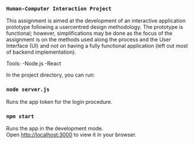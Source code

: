 ### `Human-Computer Interaction Project`

This assignment is aimed at the development of an interactive application prototype following a usercentred design methodology.
The prototype is functional; however, simplifications may be done as the focus of the assignment is on the methods used along the process and the User Interface (UI) and not on having a fully functional application (left out most of backend implementation).

Tools:
-Node.js
-React

In the project directory, you can run:

### `node server.js`

Runs the app token for the login procedure.

### `npm start`

Runs the app in the development mode.\
Open [http://localhost:3000](http://localhost:3000) to view it in your browser.

